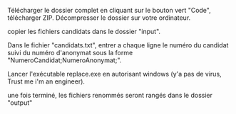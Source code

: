 Télécharger le dossier complet en cliquant sur le bouton vert "Code", télécharger ZIP. Décompresser le dossier sur votre ordinateur.

copier les fichiers candidats dans le dossier "input".

Dans le fichier "candidats.txt", entrer a chaque ligne le numéro du candidat suivi du numéro d'anonymat sous la forme "NumeroCandidat;NumeroAnonymat;".

Lancer l'exécutable replace.exe en autorisant windows (y'a pas de virus, Trust me i'm an engineer).

une fois terminé, les fichiers renommés seront rangés dans le dossier "output"
